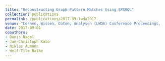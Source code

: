 ```yaml
---
title: "Reconstructing Graph Pattern Matches Using SPARQL"
collection: publications
permalink: /publications/2017-09-lwda2017
venue: "Lernen, Wissen, Daten, Analysen (LWDA) Conference Proceedings, Rostock, Germany, September 11-13, 2017"
date: 2017-09-01
coauthors:
- Denis Nagel
- Jan-Christoph Kalo
- Niklas Aumann
- Wolf-Tilo Balke
---
```

